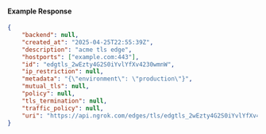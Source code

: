 <!-- Code generated for API Clients. DO NOT EDIT. -->

#### Example Response

```json
{
	"backend": null,
	"created_at": "2025-04-25T22:55:39Z",
	"description": "acme tls edge",
	"hostports": ["example.com:443"],
	"id": "edgtls_2wEzty4G2S0iYvlYfXv4230wmnW",
	"ip_restriction": null,
	"metadata": "{\"environment\": \"production\"}",
	"mutual_tls": null,
	"policy": null,
	"tls_termination": null,
	"traffic_policy": null,
	"uri": "https://api.ngrok.com/edges/tls/edgtls_2wEzty4G2S0iYvlYfXv4230wmnW"
}
```
